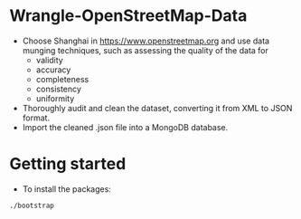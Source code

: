 # Wrangle-OpenStreetMap-Data
* Choose Shanghai in https://www.openstreetmap.org and use data munging techniques, such as assessing the quality of the data for 
	* validity
	* accuracy
	* completeness
	* consistency
	* uniformity
* Thoroughly audit and clean the dataset, converting it from XML to JSON format.
* Import the cleaned .json file into a MongoDB database.

# Getting started
* To install the packages:
```
./bootstrap
```
